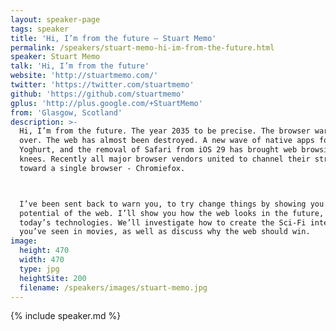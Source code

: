 ```yaml
---
layout: speaker-page
tags: speaker
title: 'Hi, I’m from the future – Stuart Memo'
permalink: /speakers/stuart-memo-hi-im-from-the-future.html
speaker: Stuart Memo
talk: 'Hi, I’m from the future'
website: 'http://stuartmemo.com/'
twitter: 'https://twitter.com/stuartmemo'
github: 'https://github.com/stuartmemo'
gplus: 'http://plus.google.com/+StuartMemo'
from: 'Glasgow, Scotland'
description: >-
  Hi, I’m from the future. The year 2035 to be precise. The browser wars are
  over. The web has almost been destroyed. A new wave of native apps for Android
  Yoghurt, and the removal of Safari from iOS 29 has brought web browsing to its
  knees. Recently all major browser vendors united to channel their strengths
  toward a single browser - Chromiefox.



  I’ve been sent back to warn you, to try change things by showing you the
  potential of the web. I’ll show you how the web looks in the future, but using
  today’s technologies. We’ll investigate how to create the Sci-Fi interfaces
  you’ve seen in movies, as well as discuss why the web should win.
image:
  height: 470
  width: 470
  type: jpg
  heightSite: 200
  filename: /speakers/images/stuart-memo.jpg
---
```


{% include speaker.md %}
